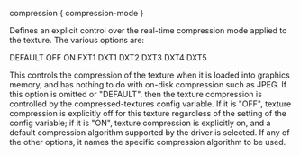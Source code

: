 <Scalar> compression { compression-mode }

Defines an explicit control over the real-time compression mode
applied to the texture.  The various options are:

  DEFAULT OFF ON
  FXT1 DXT1 DXT2 DXT3 DXT4 DXT5

This controls the compression of the texture when it is loaded
into graphics memory, and has nothing to do with on-disk
compression such as JPEG.  If this option is omitted or "DEFAULT",
then the texture compression is controlled by the
compressed-textures config variable.  If it is "OFF", texture
compression is explicitly off for this texture regardless of the
setting of the config variable; if it is "ON", texture compression
is explicitly on, and a default compression algorithm supported by
the driver is selected.  If any of the other options, it names the
specific compression algorithm to be used.